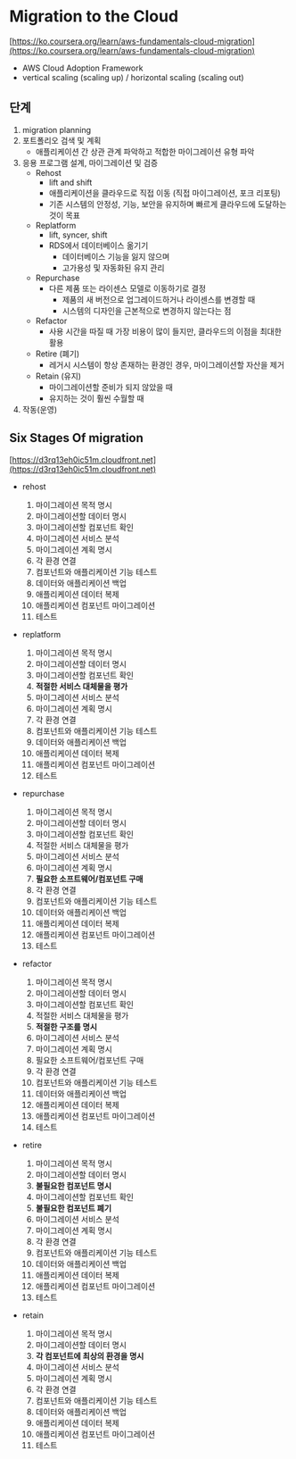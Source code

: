 # Migration to the Cloud

[https://ko.coursera.org/learn/aws-fundamentals-cloud-migration](https://ko.coursera.org/learn/aws-fundamentals-cloud-migration)

- AWS Cloud Adoption Framework
- vertical scaling (scaling up) / horizontal scaling (scaling out)

## 단계
1. migration planning
2. 포트폴리오 검색 및 계획
    - 애플리케이션 간 상관 관계 파악하고 적합한 마이그레이션 유형 파악
3. 응용 프로그램 설계, 마이그레이션 및 검증
    - Rehost 
        - lift and shift
        - 애플리케이션을 클라우드로 직접 이동 (직접 마이그레이션, 포크 리포팅)
        - 기존 시스템의 안정성, 기능, 보안을 유지하며 빠르게 클라우드에 도달하는 것이 목표
    - Replatform
        - lift, syncer, shift
        - RDS에서 데이터베이스 옮기기
            - 데이터베이스 기능을 잃지 않으며
            - 고가용성 및 자동화된 유지 관리
    - Repurchase
        - 다른 제품 또는 라이센스 모델로 이동하기로 결정
            - 제품의 새 버전으로 업그레이드하거나 라이센스를 변경할 때
            - 시스템의 디자인을 근본적으로 변경하지 않는다는 점
    - Refactor
        - 사용 시간을 따질 때 가장 비용이 많이 들지만, 클라우드의 이점을 최대한 활용
    - Retire (폐기)
        - 레거시 시스템이 항상 존재하는 환경인 경우, 마이그레이션할 자산을 제거
    - Retain (유지)
        - 마이그레이션할 준비가 되지 않았을 때
        - 유지하는 것이 훨씬 수월할 때
4. 작동(운영)


## Six Stages Of migration
[https://d3rq13eh0ic51m.cloudfront.net](https://d3rq13eh0ic51m.cloudfront.net)

- rehost
    1. 마이그레이션 목적 명시
    2. 마이그레이션할 데이터 명시
    3. 마이그레이션할 컴포넌트 확인
    4. 마이그레이션 서비스 분석
    5. 마이그레이션 계획 명시
    6. 각 환경 연결
    7. 컴포넌트와 애플리케이션 기능 테스트
    8. 데이터와 애플리케이션 백업
    9. 애플리케이션 데이터 복제
    10. 애플리케이션 컴포넌트 마이그레이션
    11. 테스트

- replatform
    1. 마이그레이션 목적 명시
    2. 마이그레이션할 데이터 명시
    3. 마이그레이션할 컴포넌트 확인
    4. **적절한 서비스 대체물을 평가**
    5. 마이그레이션 서비스 분석
    6. 마이그레이션 계획 명시
    7. 각 환경 연결
    8. 컴포넌트와 애플리케이션 기능 테스트
    9. 데이터와 애플리케이션 백업
    10. 애플리케이션 데이터 복제
    11. 애플리케이션 컴포넌트 마이그레이션
    12. 테스트

- repurchase
    1. 마이그레이션 목적 명시
    2. 마이그레이션할 데이터 명시
    3. 마이그레이션할 컴포넌트 확인
    4. 적절한 서비스 대체물을 평가
    5. 마이그레이션 서비스 분석
    6. 마이그레이션 계획 명시
    7. **필요한 소프트웨어/컴포넌트 구매**
    8. 각 환경 연결
    9. 컴포넌트와 애플리케이션 기능 테스트
    10. 데이터와 애플리케이션 백업
    11. 애플리케이션 데이터 복제
    12. 애플리케이션 컴포넌트 마이그레이션
    13. 테스트

- refactor
    1. 마이그레이션 목적 명시
    2. 마이그레이션할 데이터 명시
    3. 마이그레이션할 컴포넌트 확인
    4. 적절한 서비스 대체물을 평가
    5. **적절한 구조를 명시**
    6. 마이그레이션 서비스 분석
    7. 마이그레이션 계획 명시
    8. 필요한 소프트웨어/컴포넌트 구매
    9. 각 환경 연결
    10. 컴포넌트와 애플리케이션 기능 테스트
    11. 데이터와 애플리케이션 백업
    12. 애플리케이션 데이터 복제
    13. 애플리케이션 컴포넌트 마이그레이션
    14. 테스트

- retire
    1. 마이그레이션 목적 명시
    2. 마이그레이션할 데이터 명시
    3. **불필요한 컴포넌트 명시**
    4. 마이그레이션할 컴포넌트 확인
    5. **불필요한 컴포넌트 폐기**
    6. 마이그레이션 서비스 분석
    7. 마이그레이션 계획 명시
    8. 각 환경 연결
    9. 컴포넌트와 애플리케이션 기능 테스트
    10. 데이터와 애플리케이션 백업
    11. 애플리케이션 데이터 복제
    12. 애플리케이션 컴포넌트 마이그레이션
    13. 테스트

- retain
    1. 마이그레이션 목적 명시
    2. 마이그레이션할 데이터 명시
    3. **각 컴포넌트에 최상의 환경을 명시**
    4. 마이그레이션 서비스 분석
    5. 마이그레이션 계획 명시
    6. 각 환경 연결
    7. 컴포넌트와 애플리케이션 기능 테스트
    8. 데이터와 애플리케이션 백업
    9. 애플리케이션 데이터 복제
    10. 애플리케이션 컴포넌트 마이그레이션
    11. 테스트